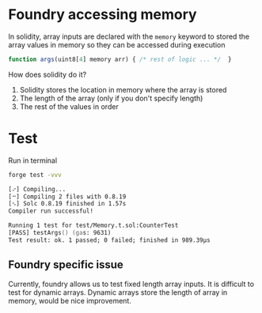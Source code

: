 # Foundry accessing memory

In solidity, array inputs are declared with the `memory` keyword to stored the array values in memory so they can be accessed during execution

```js
function args(uint8[4] memory arr) { /* rest of logic ... */  }
```

How does solidity do it?

1. Solidity stores the location in memory where the array is stored
1. The length of the array (only if you don't specify length)
1. The rest of the values in order

# Test

Run in terminal

```zsh
forge test -vvv
```

```zsh
[⠔] Compiling...
[⠒] Compiling 2 files with 0.8.19
[⠢] Solc 0.8.19 finished in 1.57s
Compiler run successful!

Running 1 test for test/Memory.t.sol:CounterTest
[PASS] testArgs() (gas: 9631)
Test result: ok. 1 passed; 0 failed; finished in 989.39µs
```

## Foundry specific issue

Currently, foundry allows us to test fixed length array inputs. It is difficult to test for dynamic arrays. Dynamic arrays store the length of array in memory, would be nice improvement.
